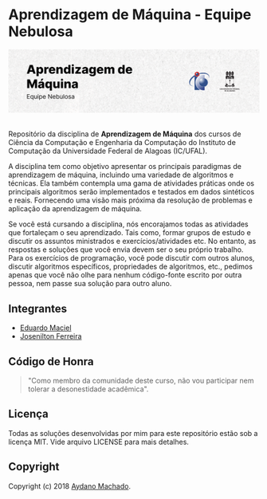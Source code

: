 # Aprendizagem de Máquina - Equipe Nebulosa

<picture>
  <source media="(prefers-color-scheme: dark)" srcset="./.github/cover.png">
  <source media="(prefers-color-scheme: light)" srcset="./.github/cover_light.png">
  <img alt="Aprendizagem de Máquina" src="/.github/cover_light.png">
</picture>

<br />
<br />

Repositório da disciplina de **Aprendizagem de Máquina** dos cursos de Ciência da Computação e Engenharia da Computação do Instituto de Computação da Universidade Federal de Alagoas (IC/UFAL).

A disciplina tem como objetivo apresentar os principais paradigmas de aprendizagem de máquina, incluindo uma variedade de algoritmos e técnicas. Ela também contempla uma gama de atividades práticas onde os principais algoritmos serão implementados e testados em dados sintéticos e reais. Fornecendo uma visão mais próxima da resolução de problemas e aplicação da aprendizagem de máquina.

Se você está cursando a disciplina, nós encorajamos todas as atividades que fortaleçam o seu aprendizado. Tais como, formar grupos de estudo e discutir os assuntos ministrados e exercícios/atividades etc. No entanto, as respostas e soluções que você envia devem ser o seu próprio trabalho. Para os exercícios de programação, você pode discutir com outros alunos, discutir algoritmos específicos, propriedades de algoritmos, etc., pedimos apenas que você não olhe para nenhum código-fonte escrito por outra pessoa, nem passe sua solução para outro aluno.

## Integrantes

- [Eduardo Maciel](https://github.com/theduardomaciel)
- [Josenilton Ferreira](https://github.com/914joseph)

## Código de Honra

>"Como membro da comunidade deste curso, não vou participar nem tolerar a desonestidade acadêmica".

## Licença

Todas as soluções desenvolvidas por mim para este repositório estão sob a licença MIT. Vide arquivo LICENSE para mais detalhes.

## Copyright

Copyright (c) 2018 [Aydano Machado](http://www.aydanomachado.com).
